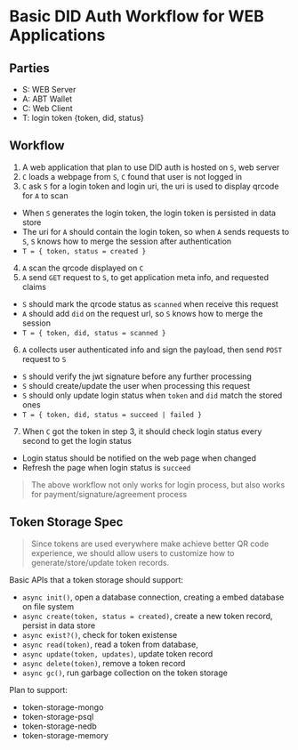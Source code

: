 # Basic DID Auth Workflow for WEB Applications

## Parties

- S: WEB Server
- A: ABT Wallet
- C: Web Client
- T: login token {token, did, status}

## Workflow

1. A web application that plan to use DID auth is hosted on `S`, web server
2. `C` loads a webpage from `S`, `C` found that user is not logged in
3. `C` ask `S` for a login token and login uri, the uri is used to display qrcode for `A` to scan
  - When `S` generates the login token, the login token is persisted in data store
  - The uri for `A` should contain the login token, so when `A` sends requests to `S`, `S` knows how to merge the session after authentication
  - `T = { token, status = created }`
4. `A` scan the qrcode displayed on `C`
5. `A` send `GET` request to `S`, to get application meta info, and requested claims
  - `S` should mark the qrcode status as `scanned` when receive this request
  - `A` should add `did` on the request url, so `S` knows how to merge the session
  - `T = { token, did, status = scanned }`
6. `A` collects user authenticated info and sign the payload, then send `POST` request to `S`
  - `S` should verify the jwt signature before any further processing
  - `S` should create/update the user when processing this request
  - `S` should only update login status when `token` and `did` match the stored ones
  - `T = { token, did, status = succeed | failed }`
7. When `C` got the token in step 3, it should check login status every second to get the login status
  - Login status should be notified on the web page when changed
  - Refresh the page when login status is `succeed`

> The above workflow not only works for login process, but also works for payment/signature/agreement process

## Token Storage Spec

> Since tokens are used everywhere make achieve better QR code experience, we should allow users to customize how to generate/store/update token records.

Basic APIs that a token storage should support:

- `async init()`, open a database connection, creating a embed database on file system
- `async create(token, status = created)`, create a new token record, persist in data store
- `async exist?()`, check for token existense
- `async read(token)`, read a token from database,
- `async update(token, updates)`, update token record
- `async delete(token)`, remove a token record
- `async gc()`, run garbage collection on the token storage

Plan to support:

- token-storage-mongo
- token-storage-psql
- token-storage-nedb
- token-storage-memory
